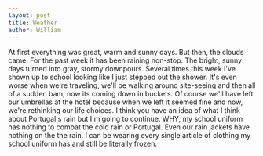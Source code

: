 ```yaml
---
layout: post
title: Weather
author: William
---
```


At first everything was great, warm and sunny days. But then, the clouds came. For the past week it has been raining non-stop. The bright, sunny days turned into gray, stormy downpours. Several times this week I've shown up to school looking like I just stepped out the shower. It's even worse when we're traveling, we'll be walking around site-seeing and then all of a sudden bam, now its coming down in buckets. Of course we'll have left our umbrellas at the hotel because when we left it seemed fine and now, we're rethinking our life choices. I think you have an idea of what I think about Portugal's rain but I'm going to continue. WHY, my school uniform has nothing to combat the cold rain or Portugal. Even our rain jackets have nothing on the the rain. I can be wearing every single article of clothing my school uniform has and still be literally frozen.
